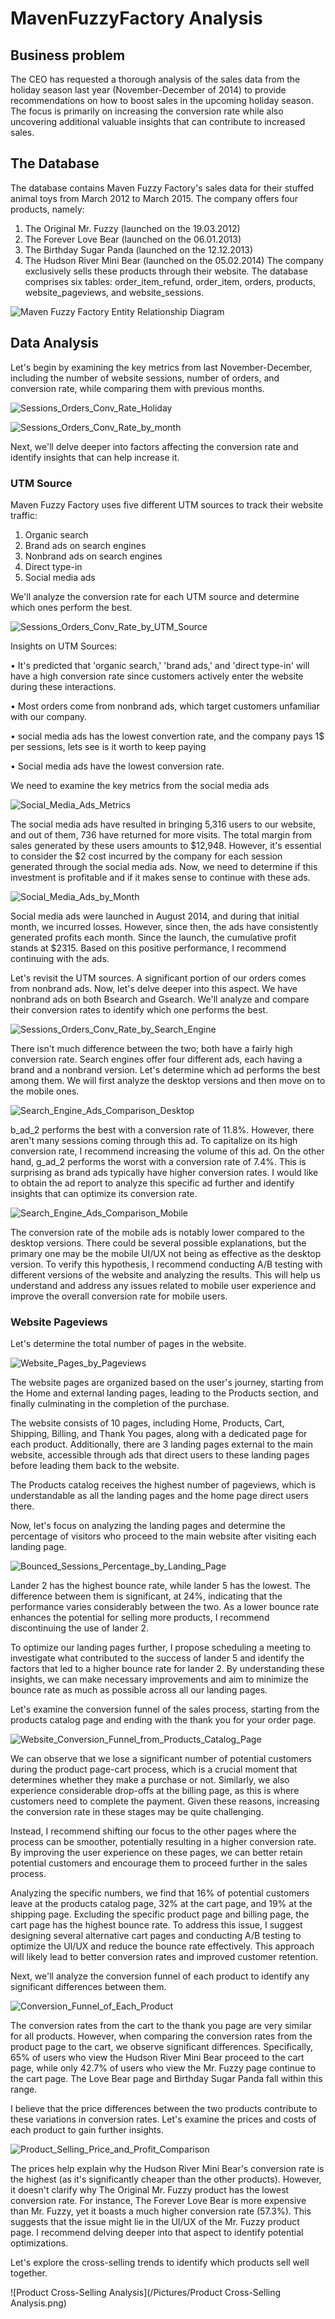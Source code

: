 # MavenFuzzyFactory Analysis
## Business problem
The CEO has requested a thorough analysis of the sales data from the holiday season last year (November-December of 2014) to provide recommendations on how to boost sales in the upcoming holiday season. The focus is primarily on increasing the conversion rate while also uncovering additional valuable insights that can contribute to increased sales.

## The Database
The database contains Maven Fuzzy Factory's sales data for their stuffed animal toys from March 2012 to March 2015. The company offers four products, namely:
1.	The Original Mr. Fuzzy (launched on the 19.03.2012)
2.	The Forever Love Bear (launched on the 06.01.2013)
3.	The Birthday Sugar Panda (launched on the 12.12.2013)
4.	The Hudson River Mini Bear (launched on the 05.02.2014)
The company exclusively sells these products through their website. The database comprises six tables: order_item_refund, order_item, orders, products, website_pageviews, and website_sessions.

![Maven Fuzzy Factory Entity Relationship Diagram](Pictures/Entity_Relationship_Diagram.jpg)

## Data Analysis
Let's begin by examining the key metrics from last November-December, including the number of website sessions, number of orders, and conversion rate, while comparing them with previous months.

![Sessions_Orders_Conv_Rate_Holiday](/Pictures/Sessions_Orders_Conv_Rate_Holiday.png)


![Sessions_Orders_Conv_Rate_by_month](/Pictures/Sessions_Orders_Conv_Rate_by_month.png)

Next, we'll delve deeper into factors affecting the conversion rate and identify insights that can help increase it.

### UTM Source
Maven Fuzzy Factory uses five different UTM sources to track their website traffic:
1.	Organic search
2.	Brand ads on search engines
3.	Nonbrand ads on search engines
4.	Direct type-in
5.	Social media ads

We'll analyze the conversion rate for each UTM source and determine which ones perform the best.

![Sessions_Orders_Conv_Rate_by_UTM_Source](/Pictures/Sessions_Orders_Conv_Rate_by_UTM_Source.png)

Insights on UTM Sources:

•	It's predicted that 'organic search,' 'brand ads,' and 'direct type-in' will have a high conversion rate since customers actively enter the website during these interactions.

•	Most orders come from nonbrand ads, which target customers unfamiliar with our company.

•	social media ads has the lowest convertion rate, and the company pays 1$ per sessions, lets see is it worth to keep paying

•	Social media ads have the lowest conversion rate.

We need to examine the key metrics from the social media ads

![Social_Media_Ads_Metrics](/Pictures/Social_Media_Ads_Metrics.png)

The social media ads have resulted in bringing 5,316 users to our website, and out of them, 736 have returned for more visits. The total margin from sales generated by these users amounts to $12,948. However, it's essential to consider the $2 cost incurred by the company for each session generated through the social media ads. Now, we need to determine if this investment is profitable and if it makes sense to continue with these ads.

![Social_Media_Ads_by_Month](/Pictures/Social_Media_Ads_by_Month.png)

Social media ads were launched in August 2014, and during that initial month, we incurred losses. However, since then, the ads have consistently generated profits each month. Since the launch, the cumulative profit stands at $2315. Based on this positive performance, I recommend continuing with the ads.

Let's revisit the UTM sources. A significant portion of our orders comes from nonbrand ads. Now, let's delve deeper into this aspect. We have nonbrand ads on both Bsearch and Gsearch. We'll analyze and compare their conversion rates to identify which one performs the best.

![Sessions_Orders_Conv_Rate_by_Search_Engine](/Pictures/Sessions_Orders_Conv_Rate_by_Search_Engine.png)

There isn't much difference between the two; both have a fairly high conversion rate. Search engines offer four different ads, each having a brand and a nonbrand version. Let's determine which ad performs the best among them. We will first analyze the desktop versions and then move on to the mobile ones.

![Search_Engine_Ads_Comparison_Desktop](/Pictures/Search_Engine_Ads_Comparison_Desktop.png)

b_ad_2 performs the best with a conversion rate of 11.8%. However, there aren't many sessions coming through this ad. To capitalize on its high conversion rate, I recommend increasing the volume of this ad.
On the other hand, g_ad_2 performs the worst with a conversion rate of 7.4%. This is surprising as brand ads typically have higher conversion rates. I would like to obtain the ad report to analyze this specific ad further and identify insights that can optimize its conversion rate.

![Search_Engine_Ads_Comparison_Mobile](/Pictures/Search_Engine_Ads_Comparison_Mobile.png)

The conversion rate of the mobile ads is notably lower compared to the desktop versions. There could be several possible explanations, but the primary one may be the mobile UI/UX not being as effective as the desktop version. To verify this hypothesis, I recommend conducting A/B testing with different versions of the website and analyzing the results. This will help us understand and address any issues related to mobile user experience and improve the overall conversion rate for mobile users.

### Website Pageviews

Let's determine the total number of pages in the website.

![Website_Pages_by_Pageviews](/Pictures/Website_Pages_by_Pageviews.png)

The website pages are organized based on the user's journey, starting from the Home and external landing pages, leading to the Products section, and finally culminating in the completion of the purchase.

The website consists of 10 pages, including Home, Products, Cart, Shipping, Billing, and Thank You pages, along with a dedicated page for each product. Additionally, there are 3 landing pages external to the main website, accessible through ads that direct users to these landing pages before leading them back to the website. 

The Products catalog receives the highest number of pageviews, which is understandable as all the landing pages and the home page direct users there.

Now, let's focus on analyzing the landing pages and determine the percentage of visitors who proceed to the main website after visiting each landing page.

![Bounced_Sessions_Percentage_by_Landing_Page](/Pictures/Bounced_Sessions_Percentage_by_Landing_Page.png)

Lander 2 has the highest bounce rate, while lander 5 has the lowest. The difference between them is significant, at 24%, indicating that the performance varies considerably between the two. As a lower bounce rate enhances the potential for selling more products, I recommend discontinuing the use of lander 2.

To optimize our landing pages further, I propose scheduling a meeting to investigate what contributed to the success of lander 5 and identify the factors that led to a higher bounce rate for lander 2. By understanding these insights, we can make necessary improvements and aim to minimize the bounce rate as much as possible across all our landing pages.

Let's examine the conversion funnel of the sales process, starting from the products catalog page and ending with the thank you for your order page.

![Website_Conversion_Funnel_from_Products_Catalog_Page](/Pictures/Website_Conversion_Funnel_from_Products_Catalog_Page.png)

We can observe that we lose a significant number of potential customers during the product page-cart process, which is a crucial moment that determines whether they make a purchase or not. Similarly, we also experience considerable drop-offs at the billing page, as this is where customers need to complete the payment. Given these reasons, increasing the conversion rate in these stages may be quite challenging.

Instead, I recommend shifting our focus to the other pages where the process can be smoother, potentially resulting in a higher conversion rate. By improving the user experience on these pages, we can better retain potential customers and encourage them to proceed further in the sales process.

Analyzing the specific numbers, we find that 16% of potential customers leave at the products catalog page, 32% at the cart page, and 19% at the shipping page. Excluding the specific product page and billing page, the cart page has the highest bounce rate. To address this issue, I suggest designing several alternative cart pages and conducting A/B testing to optimize the UI/UX and reduce the bounce rate effectively. This approach will likely lead to better conversion rates and improved customer retention.

Next, we'll analyze the conversion funnel of each product to identify any significant differences between them.

![Conversion_Funnel_of_Each_Product](/Pictures/Conversion_Funnel_of_Each_Product.png)

The conversion rates from the cart to the thank you page are very similar for all products. However, when comparing the conversion rates from the product page to the cart, we observe significant differences. Specifically, 65% of users who view the Hudson River Mini Bear proceed to the cart page, while only 42.7% of users who view the Mr. Fuzzy page continue to the cart page. The Love Bear page and Birthday Sugar Panda fall within this range.

I believe that the price differences between the two products contribute to these variations in conversion rates. Let's examine the prices and costs of each product to gain further insights.

![Product_Selling_Price_and_Profit_Comparison](/Pictures/Product_Selling_Price_and_Profit_Comparison.png)

The prices help explain why the Hudson River Mini Bear's conversion rate is the highest (as it's significantly cheaper than the other products). However, it doesn't clarify why The Original Mr. Fuzzy product has the lowest conversion rate. For instance, The Forever Love Bear is more expensive than Mr. Fuzzy, yet it boasts a much higher conversion rate (57.3%). This suggests that the issue might lie in the UI/UX of the Mr. Fuzzy product page. I recommend delving deeper into that aspect to identify potential optimizations.

Let's explore the cross-selling trends to identify which products sell well together.

![Product Cross-Selling Analysis](/Pictures/Product Cross-Selling Analysis.png)
